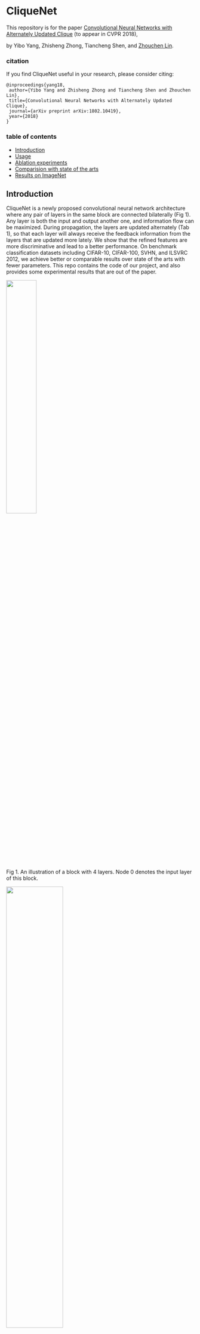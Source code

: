 # CliqueNet


This repository is for the paper [Convolutional Neural Networks with Alternately Updated Clique](https://arxiv.org/abs/1802.10419) (to appear in CVPR 2018),

by Yibo Yang, Zhisheng Zhong, Tiancheng Shen, and [Zhouchen Lin](http://www.cis.pku.edu.cn/faculty/vision/zlin/zlin.htm).

### citation
If you find CliqueNet useful in your research, please consider citing:

	@inproceedings{yang18,
	 author={Yibo Yang and Zhisheng Zhong and Tiancheng Shen and Zhouchen Lin},
	 title={Convolutional Neural Networks with Alternately Updated Clique},
	 journal={arXiv preprint arXiv:1802.10419},
	 year={2018}
	}

### table of contents
- [Introduction](#introduction)
- [Usage](#usage)
- [Ablation experiments](#ablation-experiments)
- [Comparision with state of the arts](#comparision-with-state-of-the-arts)
- [Results on ImageNet](#results-on-imagenet)

## Introduction
CliqueNet is a newly proposed convolutional neural network architecture where any pair of layers in the same block are connected bilaterally (Fig 1). Any layer is both the input and output another one, and information flow can be maximized. During propagation, the layers are updated alternately (Tab 1), so that each layer will always receive the feedback information from the layers that are updated more lately. We show that the refined features are more discriminative and lead to a better performance. On benchmark classification datasets including CIFAR-10, CIFAR-100, SVHN, and ILSVRC 2012, we achieve better or comparable results over state of the arts with fewer parameters. This repo contains the code of our project, and also provides some experimental results that are out of the paper.


<div align=left><img src="https://raw.githubusercontent.com/iboing/CliqueNet/master/img/fig1.JPG" width="40%" height="40%">

Fig 1. An illustration of a block with 4 layers. Node 0 denotes the input layer of this block.


<div align=left><img src="https://raw.githubusercontent.com/iboing/CliqueNet/master/img/tab1.JPG" width="55%" height="55%">

Tab 1. Alternate updating rule in CliqueNet. "{}" denotes the concatenating operator.



## Usage

- Our experiments are conducted with [TensorFlow](https://github.com/tensorflow/tensorflow) in Python 2.
- Clone this repo: `git clone https://github.com/iboing/CliqueNet`
- An example to train a model on CIFAR or SVHN:
```bash
python train.py --gpu [gpu id] --dataset [cifar-10 or cifar-100 or SVHN] --k [filters per layer] --T [all layers of three blocks] --dir [path to save models]
```
- Additional techniques (optional): if you want to use attentional transition, bottleneck architecture, or compression strategy in our paper, add `--if_a True`, `--if_b True`, and `--if_c True`, respectively.


## Ablation experiments

With the feedback connections, CliqueNet alternately re-update previous layers with updated layers, to enable refined features. The weights among layers are re-used for multiple times, so that a deeper representation space can be attained with a fixed number of parameters. In order to test the effectiveness of CliqueNet's feature refinement, we analyze the features generated in different stages by conducting experiments using different versions of CliqueNet. As illustrated by Fig2, the CliqueNet(I+I) only uses Stage-I feature. The CliqueNet(I+II) uses Stage-I feature concatenated with input layer as the block feature, but transits Stage-II feature into the next block. The CliqueNet(II+II) only uses refined features.

<div align=left><img src="https://raw.githubusercontent.com/iboing/CliqueNet/master/img/fig3.JPG" width="55%" height="55%">
Fig 2. A schema for CliqueNet(i+j), i,j belong to {I,II}.

|Model|block feature|transit|error(%)|
|---|---|---|---|
|CliqueNet(I+I)|{ X_0, Stage-I }|Stage-I|6.64|
|CliqueNet(I+II)|{ X_0, Stage-I }|Stage-II|6.1|
|CliqueNet(II+II)|{ X_0, Stage-II }|Stage-II|5.76|
Tab 2. Resutls of different versions of CliqueNets.

To run the experiments above, please modify `train.py` as:
```python
from models.cliquenet_I_I import build_model
```
for CliqueNet(I+I), and
```python
from models.cliquenet_I_II import build_model
```
for CliqueNet(I+II).

We further consider a situation where the feedback is not processed entirely. Concretely, when k=64 and T=15, we use the Stage-II feature, but only the first `x` steps, see Tab1. Then `x=0` is just the case of CliqueNet(I+I), and `x=5` corresponds to CliqueNet(II+II).


|Model|C10|C100|
|---|---|---|
|CliqueNet(X=0)|5.83|24.79|
|CliqueNet(X=1)|5.63|24.65|
|CliqueNet(X=2)|5.54|24.37|
|CliqueNet(X=3)|5.41|
|CliqueNet(X=4)|5.20|
|CliqueNet(X=5)|5.12|

to run the experiments with different `x`, modify `train.py` as:
```python
from models.cliquenet_X import build_model
```
and set the value of `x` in `./models/cliquenet_X.py`

## Comparision with state of the arts

|Model                               | FLOPs | Params | CIFAR-10 | CIFAR-100 | SVHN |
|------------------------------------| ------|--------| -------- |-----------|------|
|DenseNet (k = 12, T = 36)           | 0.53G | 1.0M   |  7.00    |  27.55    | 1.79 |
|DenseNet (k = 12, T = 96)           | 3.54G | 7.0M   |  5.77    |  23.79    | 1.67 |
|DenseNet (k = 24, T = 96)           | 13.78G| 27.2M  |  5.83    |  23.42    | 1.59 |
|CliqueNet (k = 36, T = 12)          | 0.91G | 0.94M  |  5.93    |  27.32    | 1.77 |
|CliqueNet (k = 64, T = 15)          | 4.21G | 4.49M  |  5.12    |  23.98    | 1.62 |
|CliqueNet (k = 80, T = 15)          | 6.45G | 6.94M  |  5.10    |  23.32    | 1.56 |
|CliqueNet (k = 80, T = 18)          | 9.45G | 10.14M |  5.06    |  23.14    | 1.51 |

Tab 2. Main results on CIFAR and SVHN without data augmentation.

|Model|Params|C10|C100|
|---|---|---|---|
|DenseNet(k=12,T=36)|1.02M|7.00|27.55|
|CliqueNet(k=12,T=36)|1.05M|5.79|26.85|
|||||
|DenseNet(k=24,T=18)|0.99M|7.13|27.70|
|CliqueNet(k=24,T=18)|0.99M|6.04|26.57|
|||||
|DenseNet(k=36,T=12)|0.96M|6.89|27.54|
|CliqueNet(k=36,T=12)|0.94M|5.93|27.32|

Tab 3. Experiments when k and T of CliqueNet and DenseNet are exactly the same.

to update

demonstrate the superiority of CliqueNet over DenseNet when there are no additional techniques(bottleneck, compression, etc.)

## Results on ImageNet

to update
